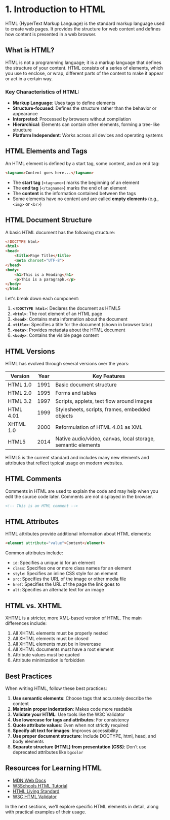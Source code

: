# 1. Introduction to HTML

HTML (HyperText Markup Language) is the standard markup language used to create web pages. It provides the structure for web content and defines how content is presented in a web browser.

## What is HTML?

HTML is not a programming language; it is a markup language that defines the structure of your content. HTML consists of a series of elements, which you use to enclose, or wrap, different parts of the content to make it appear or act in a certain way.

### Key Characteristics of HTML:

- **Markup Language**: Uses tags to define elements
- **Structure-focused**: Defines the structure rather than the behavior or appearance
- **Interpreted**: Processed by browsers without compilation
- **Hierarchical**: Elements can contain other elements, forming a tree-like structure
- **Platform Independent**: Works across all devices and operating systems

## HTML Elements and Tags

An HTML element is defined by a start tag, some content, and an end tag:

```html
<tagname>Content goes here...</tagname>
```

- The **start tag** (`<tagname>`) marks the beginning of an element
- The **end tag** (`</tagname>`) marks the end of an element
- The **content** is the information contained between the tags
- Some elements have no content and are called **empty elements** (e.g., `<img>` or `<br>`)

## HTML Document Structure

A basic HTML document has the following structure:

```html
<!DOCTYPE html>
<html>
<head>
    <title>Page Title</title>
    <meta charset="UTF-8">
</head>
<body>
    <h1>This is a Heading</h1>
    <p>This is a paragraph.</p>
</body>
</html>
```

Let's break down each component:

1. **`<!DOCTYPE html>`**: Declares the document as HTML5
2. **`<html>`**: The root element of an HTML page
3. **`<head>`**: Contains meta information about the document
4. **`<title>`**: Specifies a title for the document (shown in browser tabs)
5. **`<meta>`**: Provides metadata about the HTML document
6. **`<body>`**: Contains the visible page content

## HTML Versions

HTML has evolved through several versions over the years:

| Version | Year | Key Features |
|---------|------|-------------|
| HTML 1.0 | 1991 | Basic document structure |
| HTML 2.0 | 1995 | Forms and tables |
| HTML 3.2 | 1997 | Scripts, applets, text flow around images |
| HTML 4.01 | 1999 | Stylesheets, scripts, frames, embedded objects |
| XHTML 1.0 | 2000 | Reformulation of HTML 4.01 as XML |
| HTML5 | 2014 | Native audio/video, canvas, local storage, semantic elements |

HTML5 is the current standard and includes many new elements and attributes that reflect typical usage on modern websites.

## HTML Comments

Comments in HTML are used to explain the code and may help when you edit the source code later. Comments are not displayed in the browser.

```html
<!-- This is an HTML comment -->
```

## HTML Attributes

HTML attributes provide additional information about HTML elements:

```html
<element attribute="value">Content</element>
```

Common attributes include:
- `id`: Specifies a unique id for an element
- `class`: Specifies one or more class names for an element
- `style`: Specifies an inline CSS style for an element
- `src`: Specifies the URL of the image or other media file
- `href`: Specifies the URL of the page the link goes to
- `alt`: Specifies an alternate text for an image

## HTML vs. XHTML

XHTML is a stricter, more XML-based version of HTML. The main differences include:

1. All XHTML elements must be properly nested
2. All XHTML elements must be closed
3. All XHTML elements must be in lowercase
4. All XHTML documents must have a root element
5. Attribute values must be quoted
6. Attribute minimization is forbidden

## Best Practices

When writing HTML, follow these best practices:

1. **Use semantic elements**: Choose tags that accurately describe the content
2. **Maintain proper indentation**: Makes code more readable
3. **Validate your HTML**: Use tools like the W3C Validator
4. **Use lowercase for tags and attributes**: For consistency
5. **Quote attribute values**: Even when not strictly required
6. **Specify alt text for images**: Improves accessibility
7. **Use proper document structure**: Include DOCTYPE, html, head, and body elements
8. **Separate structure (HTML) from presentation (CSS)**: Don't use deprecated attributes like `bgcolor`

## Resources for Learning HTML

- [MDN Web Docs](https://developer.mozilla.org/en-US/docs/Web/HTML)
- [W3Schools HTML Tutorial](https://www.w3schools.com/html/)
- [HTML Living Standard](https://html.spec.whatwg.org/)
- [W3C HTML Validator](https://validator.w3.org/)

In the next sections, we'll explore specific HTML elements in detail, along with practical examples of their usage.
